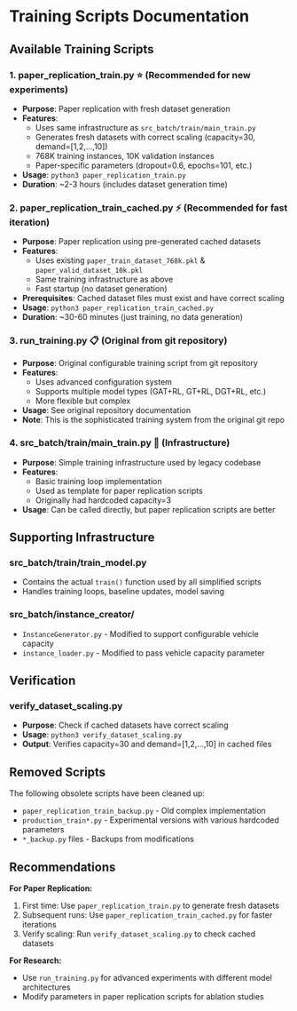 # Training Scripts Documentation

## Available Training Scripts

### 1. **paper_replication_train.py** ⭐ (Recommended for new experiments)
- **Purpose**: Paper replication with fresh dataset generation
- **Features**: 
  - Uses same infrastructure as `src_batch/train/main_train.py`
  - Generates fresh datasets with correct scaling (capacity=30, demand=[1,2,...,10])
  - 768K training instances, 10K validation instances
  - Paper-specific parameters (dropout=0.6, epochs=101, etc.)
- **Usage**: `python3 paper_replication_train.py`
- **Duration**: ~2-3 hours (includes dataset generation time)

### 2. **paper_replication_train_cached.py** ⚡ (Recommended for fast iteration)
- **Purpose**: Paper replication using pre-generated cached datasets
- **Features**:
  - Uses existing `paper_train_dataset_768k.pkl` & `paper_valid_dataset_10k.pkl`
  - Same training infrastructure as above
  - Fast startup (no dataset generation)
- **Prerequisites**: Cached dataset files must exist and have correct scaling
- **Usage**: `python3 paper_replication_train_cached.py`
- **Duration**: ~30-60 minutes (just training, no data generation)

### 3. **run_training.py** 📋 (Original from git repository)
- **Purpose**: Original configurable training script from git repository
- **Features**:
  - Uses advanced configuration system
  - Supports multiple model types (GAT+RL, GT+RL, DGT+RL, etc.)
  - More flexible but complex
- **Usage**: See original repository documentation
- **Note**: This is the sophisticated training system from the original git repo

### 4. **src_batch/train/main_train.py** 🔧 (Infrastructure)
- **Purpose**: Simple training infrastructure used by legacy codebase
- **Features**:
  - Basic training loop implementation
  - Used as template for paper replication scripts
  - Originally had hardcoded capacity=3
- **Usage**: Can be called directly, but paper replication scripts are better

## Supporting Infrastructure

### **src_batch/train/train_model.py**
- Contains the actual `train()` function used by all simplified scripts
- Handles training loops, baseline updates, model saving

### **src_batch/instance_creator/**
- `InstanceGenerator.py` - Modified to support configurable vehicle capacity
- `instance_loader.py` - Modified to pass vehicle capacity parameter

## Verification

### **verify_dataset_scaling.py**
- **Purpose**: Check if cached datasets have correct scaling
- **Usage**: `python3 verify_dataset_scaling.py`
- **Output**: Verifies capacity=30 and demand=[1,2,...,10] in cached files

## Removed Scripts

The following obsolete scripts have been cleaned up:
- `paper_replication_train_backup.py` - Old complex implementation
- `production_train*.py` - Experimental versions with various hardcoded parameters
- `*_backup.py` files - Backups from modifications

## Recommendations

**For Paper Replication:**
1. First time: Use `paper_replication_train.py` to generate fresh datasets
2. Subsequent runs: Use `paper_replication_train_cached.py` for faster iterations
3. Verify scaling: Run `verify_dataset_scaling.py` to check cached datasets

**For Research:**
- Use `run_training.py` for advanced experiments with different model architectures
- Modify parameters in paper replication scripts for ablation studies
